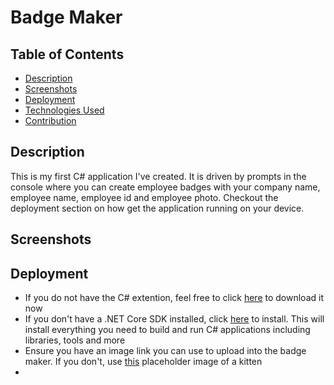 # Badge Maker

## Table of Contents
  * [Description](#description)
  * [Screenshots](#screenshots)
  * [Deployment](#deployable-links)
  * [Technologies Used](#technologies-used)
  * [Contribution](#contribution)


## Description
This is my first C# application I've created. It is driven by prompts in the console where you can create employee badges with your company name, employee name, employee id and employee photo. Checkout the deployment section on how get the application running on your device.


## Screenshots



## Deployment
* If you do not have the C# extention, feel free to click [here](https://marketplace.visualstudio.com/items?itemName=ms-dotnettools.csharp) to download it now
* If you don't have a .NET Core SDK installed, click [here](https://learn.microsoft.com/en-us/dotnet/core/sdk#how-to-install-the-net-sdk) to install. This will install everything you need to build and run C# applications including libraries, tools and more
* Ensure you have an image link you can use to upload into the badge maker. If you don't, use [this](http://placekitten.com/g/200/300) placeholder image of a kitten
* 